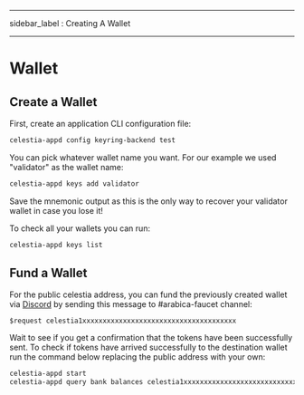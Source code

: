 - - -
sidebar_label : Creating A Wallet
- - -

# Wallet

## Create a Wallet

First, create an application CLI configuration file:

```sh
celestia-appd config keyring-backend test
```

You can pick whatever wallet name you want. For our example we used "validator" as the wallet name:

```sh
celestia-appd keys add validator
```

Save the mnemonic output as this is the only way to recover your validator wallet in case you lose it!

To check all your wallets you can run:

```sh
celestia-appd keys list
```

## Fund a Wallet

For the public celestia address, you can fund the previously created wallet via [Discord](https://discord.gg/celestiacommunity) by sending this message to #arabica-faucet channel:

```text
$request celestia1xxxxxxxxxxxxxxxxxxxxxxxxxxxxxxxxxxxxxx
```

Wait to see if you get a confirmation that the tokens have been successfully sent. To check if tokens have arrived successfully to the destination wallet run the command below replacing the public address with your own:

```sh
celestia-appd start
celestia-appd query bank balances celestia1xxxxxxxxxxxxxxxxxxxxxxxxxxxxxxxxxxxxxx
```
